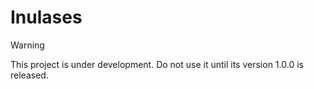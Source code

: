 # Inulases

> [!WARNING]
> This project is under development. Do not use it until its version 1.0.0 is released.